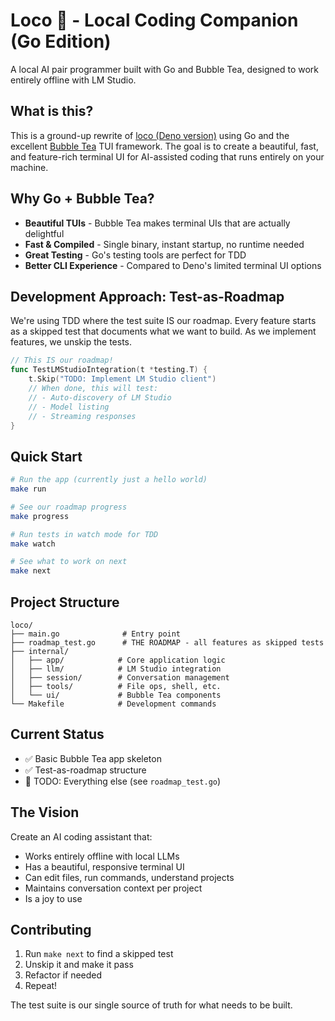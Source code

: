 # Loco 🚂 - Local Coding Companion (Go Edition)

A local AI pair programmer built with Go and Bubble Tea, designed to work entirely offline with LM Studio.

## What is this?

This is a ground-up rewrite of [loco (Deno version)](https://github.com/billie-coop/local-llm-cli) using Go and the excellent [Bubble Tea](https://github.com/charmbracelet/bubbletea) TUI framework. The goal is to create a beautiful, fast, and feature-rich terminal UI for AI-assisted coding that runs entirely on your machine.

## Why Go + Bubble Tea?

- **Beautiful TUIs** - Bubble Tea makes terminal UIs that are actually delightful
- **Fast & Compiled** - Single binary, instant startup, no runtime needed
- **Great Testing** - Go's testing tools are perfect for TDD
- **Better CLI Experience** - Compared to Deno's limited terminal UI options

## Development Approach: Test-as-Roadmap

We're using TDD where the test suite IS our roadmap. Every feature starts as a skipped test that documents what we want to build. As we implement features, we unskip the tests.

```go
// This IS our roadmap!
func TestLMStudioIntegration(t *testing.T) {
    t.Skip("TODO: Implement LM Studio client")
    // When done, this will test:
    // - Auto-discovery of LM Studio
    // - Model listing
    // - Streaming responses
}
```

## Quick Start

```bash
# Run the app (currently just a hello world)
make run

# See our roadmap progress
make progress

# Run tests in watch mode for TDD
make watch

# See what to work on next
make next
```

## Project Structure

```
loco/
├── main.go              # Entry point
├── roadmap_test.go      # THE ROADMAP - all features as skipped tests
├── internal/
│   ├── app/            # Core application logic
│   ├── llm/            # LM Studio integration
│   ├── session/        # Conversation management
│   ├── tools/          # File ops, shell, etc.
│   └── ui/             # Bubble Tea components
└── Makefile            # Development commands
```

## Current Status

- ✅ Basic Bubble Tea app skeleton
- ✅ Test-as-roadmap structure
- 📝 TODO: Everything else (see `roadmap_test.go`)

## The Vision

Create an AI coding assistant that:
- Works entirely offline with local LLMs
- Has a beautiful, responsive terminal UI
- Can edit files, run commands, understand projects
- Maintains conversation context per project
- Is a joy to use

## Contributing

1. Run `make next` to find a skipped test
2. Unskip it and make it pass
3. Refactor if needed
4. Repeat!

The test suite is our single source of truth for what needs to be built.